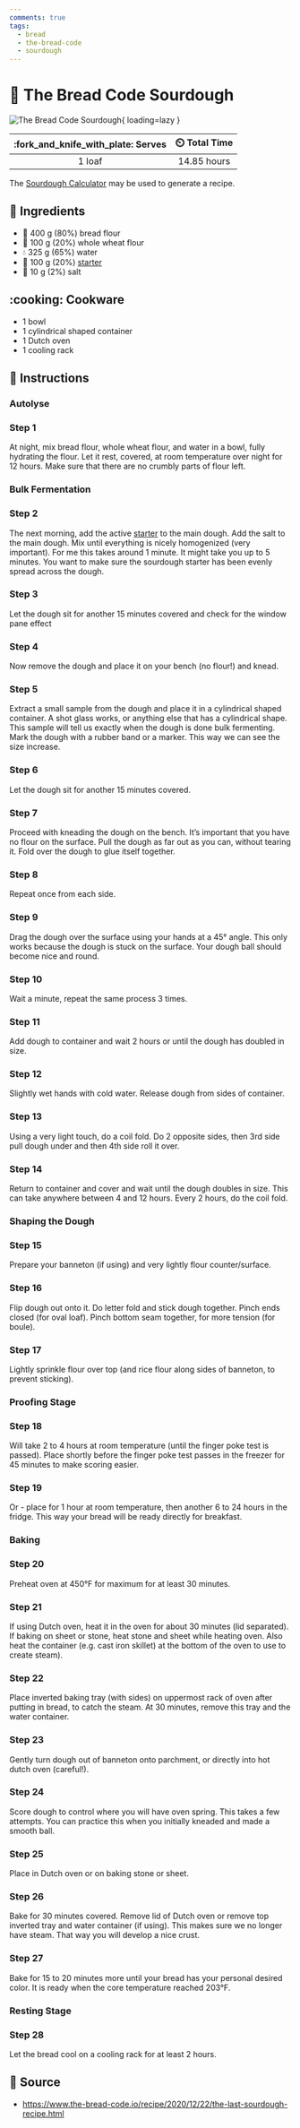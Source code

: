 ```yaml
---
comments: true
tags:
  - bread
  - the-bread-code
  - sourdough
---
```

# :bread: The Bread Code Sourdough

![The Bread Code Sourdough][1]{ loading=lazy }

| :fork_and_knife_with_plate: Serves | :timer_clock: Total Time |
|:----------------------------------:|:-----------------------: |
| 1 loaf | 14.85 hours |

The [Sourdough Calculator][3] may be used to generate a recipe.

## :salt: Ingredients

- :ear_of_rice: 400 g (80%) bread flour
- :ear_of_rice: 100 g (20%) whole wheat flour
- :droplet: 325 g (65%) water
- :microbe: 100 g (20%) [starter][2]
- :salt: 10 g (2%) salt

## :cooking: Cookware

- 1 bowl
- 1 cylindrical shaped container
- 1 Dutch oven
- 1 cooling rack

## :pencil: Instructions

### Autolyse

### Step 1

At night, mix bread flour, whole wheat flour, and water in a bowl, fully hydrating the flour. Let it rest,
covered, at room temperature over night for 12 hours. Make sure that there are no crumbly parts of flour left.

### Bulk Fermentation

### Step 2

The next morning, add the active [starter][2] to the main dough. Add the salt to the main dough. Mix until everything
is nicely homogenized (very important). For me this takes around 1 minute. It might take you up to 5 minutes. You want
to make sure the sourdough starter has been evenly spread across the dough.

### Step 3

Let the dough sit for another 15 minutes covered and check for the window pane effect

### Step 4

Now remove the dough and place it on your bench (no flour!) and knead.

### Step 5

Extract a small sample from the dough and place it in a cylindrical shaped container. A shot glass works, or anything else that has a cylindrical shape. This sample will tell us exactly when the dough is done bulk fermenting. Mark the
dough with a rubber band or a marker. This way we can see the size increase.

### Step 6

Let the dough sit for another 15 minutes covered.

### Step 7

Proceed with kneading the dough on the bench. It’s important that you have no flour on the surface. Pull the dough as
far out as you can, without tearing it. Fold over the dough to glue itself together.

### Step 8

Repeat once from each side.

### Step 9

Drag the dough over the surface using your hands at a 45° angle. This only works because the dough is stuck on the
surface. Your dough ball should become nice and round.

### Step 10

Wait a minute, repeat the same process 3 times.

### Step 11

Add dough to container and wait 2 hours or until the dough has doubled in size.

### Step 12

Slightly wet hands with cold water. Release dough from sides of container.

### Step 13

Using a very light touch, do a coil fold. Do 2 opposite sides, then 3rd side pull dough under and then 4th side roll it
over.

### Step 14

Return to container and cover and wait until the dough doubles in size. This can take anywhere between 4 and 12 hours.
Every 2 hours, do the coil fold.

### Shaping the Dough

### Step 15

Prepare your banneton (if using) and very lightly flour counter/surface.

### Step 16

Flip dough out onto it. Do letter fold and stick dough together. Pinch ends closed (for oval loaf). Pinch bottom seam
together, for more tension (for boule).

### Step 17

Lightly sprinkle flour over top (and rice flour along sides of banneton, to prevent sticking).

### Proofing Stage

### Step 18

Will take 2 to 4 hours at room temperature (until the finger poke test is passed). Place shortly before the finger poke
test passes in the freezer for 45 minutes to make scoring easier.

### Step 19

Or - place for 1 hour at room temperature, then another 6 to 24 hours in the fridge. This way your bread will be ready
directly for breakfast.

### Baking

### Step 20

Preheat oven at 450°F for maximum for at least 30 minutes.

### Step 21

If using Dutch oven, heat it in the oven for about 30 minutes (lid separated). If baking on sheet or stone, heat stone
and sheet while heating oven. Also heat the container (e.g. cast iron skillet) at the bottom of the oven to use to
create steam).

### Step 22

Place inverted baking tray (with sides) on uppermost rack of oven after putting in bread, to catch the steam. At 30
minutes, remove this tray and the water container.

### Step 23

Gently turn dough out of banneton onto parchment, or directly into hot dutch oven (careful!).

### Step 24

Score dough to control where you will have oven spring. This takes a few attempts. You can practice this when you
initially kneaded and made a smooth ball.

### Step 25

Place in Dutch oven or on baking stone or sheet.

### Step 26

Bake for 30 minutes covered. Remove lid of Dutch oven or remove top inverted tray and water container (if using). This
makes sure we no longer have steam. That way you will develop a nice crust.

### Step 27

Bake for 15 to 20 minutes more until your bread has your personal desired color. It is ready when the core temperature
reached 203°F.

### Resting Stage

### Step 28

Let the bread cool on a cooling rack for at least 2 hours.

## :link: Source

- <https://www.the-bread-code.io/recipe/2020/12/22/the-last-sourdough-recipe.html>

[1]: <../assets/images/the-bread-code-sourdough.jpg>
[2]: <../ingredients/sourdough-starter.md>
[3]: <https://nicholaswilde.io/sourdough-calculator/>
